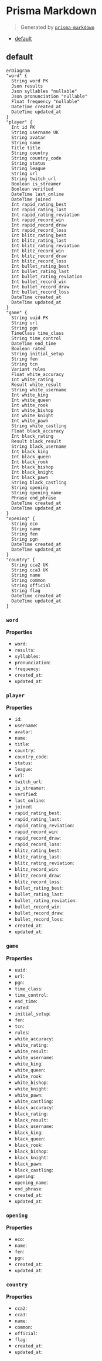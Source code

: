 # Prisma Markdown

> Generated by [`prisma-markdown`](https://github.com/samchon/prisma-markdown)

- [default](#default)

## default

```mermaid
erDiagram
"word" {
  String word PK
  Json results
  Json syllables "nullable"
  Json pronunciation "nullable"
  Float frequency "nullable"
  DateTime created_at
  DateTime updated_at
}
"player" {
  Int id PK
  String username UK
  String avatar
  String name
  Title title
  String country
  String country_code
  String status
  String league
  String url
  String twitch_url
  Boolean is_streamer
  Boolean verified
  DateTime last_online
  DateTime joined
  Int rapid_rating_best
  Int rapid_rating_last
  Int rapid_rating_reviation
  Int rapid_record_win
  Int rapid_record_draw
  Int rapid_record_loss
  Int blitz_rating_best
  Int blitz_rating_last
  Int blitz_rating_reviation
  Int blitz_record_win
  Int blitz_record_draw
  Int blitz_record_loss
  Int bullet_rating_best
  Int bullet_rating_last
  Int bullet_rating_reviation
  Int bullet_record_win
  Int bullet_record_draw
  Int bullet_record_loss
  DateTime created_at
  DateTime updated_at
}
"game" {
  String uuid PK
  String url
  String pgn
  TimeClass time_class
  String time_control
  DateTime end_time
  Boolean rated
  String initial_setup
  String fen
  String tcn
  Variant rules
  Float white_accuracy
  Int white_rating
  Result white_result
  String white_username
  Int white_king
  Int white_queen
  Int white_rook
  Int white_bishop
  Int white_knight
  Int white_pawn
  String white_castling
  Float black_accuracy
  Int black_rating
  Result black_result
  String black_username
  Int black_king
  Int black_queen
  Int black_rook
  Int black_bishop
  Int black_knight
  Int black_pawn
  String black_castling
  String opening
  String opening_name
  Phrase end_phrase
  DateTime created_at
  DateTime updated_at
}
"opening" {
  String eco
  String name
  String fen
  String pgn
  DateTime created_at
  DateTime updated_at
}
"country" {
  String cca2 UK
  String cca3 UK
  String name
  String common
  String official
  String flag
  DateTime created_at
  DateTime updated_at
}
```

### `word`

**Properties**

- `word`:
- `results`:
- `syllables`:
- `pronunciation`:
- `frequency`:
- `created_at`:
- `updated_at`:

### `player`

**Properties**

- `id`:
- `username`:
- `avatar`:
- `name`:
- `title`:
- `country`:
- `country_code`:
- `status`:
- `league`:
- `url`:
- `twitch_url`:
- `is_streamer`:
- `verified`:
- `last_online`:
- `joined`:
- `rapid_rating_best`:
- `rapid_rating_last`:
- `rapid_rating_reviation`:
- `rapid_record_win`:
- `rapid_record_draw`:
- `rapid_record_loss`:
- `blitz_rating_best`:
- `blitz_rating_last`:
- `blitz_rating_reviation`:
- `blitz_record_win`:
- `blitz_record_draw`:
- `blitz_record_loss`:
- `bullet_rating_best`:
- `bullet_rating_last`:
- `bullet_rating_reviation`:
- `bullet_record_win`:
- `bullet_record_draw`:
- `bullet_record_loss`:
- `created_at`:
- `updated_at`:

### `game`

**Properties**

- `uuid`:
- `url`:
- `pgn`:
- `time_class`:
- `time_control`:
- `end_time`:
- `rated`:
- `initial_setup`:
- `fen`:
- `tcn`:
- `rules`:
- `white_accuracy`:
- `white_rating`:
- `white_result`:
- `white_username`:
- `white_king`:
- `white_queen`:
- `white_rook`:
- `white_bishop`:
- `white_knight`:
- `white_pawn`:
- `white_castling`:
- `black_accuracy`:
- `black_rating`:
- `black_result`:
- `black_username`:
- `black_king`:
- `black_queen`:
- `black_rook`:
- `black_bishop`:
- `black_knight`:
- `black_pawn`:
- `black_castling`:
- `opening`:
- `opening_name`:
- `end_phrase`:
- `created_at`:
- `updated_at`:

### `opening`

**Properties**

- `eco`:
- `name`:
- `fen`:
- `pgn`:
- `created_at`:
- `updated_at`:

### `country`

**Properties**

- `cca2`:
- `cca3`:
- `name`:
- `common`:
- `official`:
- `flag`:
- `created_at`:
- `updated_at`:
